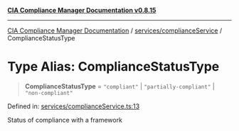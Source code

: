 [**CIA Compliance Manager Documentation v0.8.15**](../../../README.md)

***

[CIA Compliance Manager Documentation](../../../modules.md) / [services/complianceService](../README.md) / ComplianceStatusType

# Type Alias: ComplianceStatusType

> **ComplianceStatusType** = `"compliant"` \| `"partially-compliant"` \| `"non-compliant"`

Defined in: [services/complianceService.ts:13](https://github.com/Hack23/cia-compliance-manager/blob/50a3bb1fa64948444e36c06fee075b5043350db0/src/services/complianceService.ts#L13)

Status of compliance with a framework
